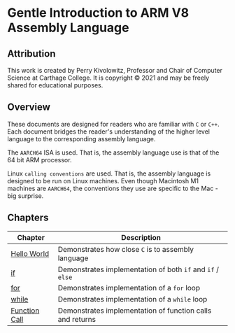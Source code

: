 # Gentle Introduction to ARM V8 Assembly Language

## Attribution

This work is created by Perry Kivolowitz, Professor and Chair of Computer Science at Carthage College. It is copyright © 2021 and may be freely
shared for educational purposes.

## Overview

These documents are designed for readers who are familiar with `C` or `C++`. Each
document bridges the reader's understanding of the higher level language to the
corresponding assembly language.

The `AARCH64` ISA is used. That is, the assembly language use is that of the 64 bit ARM processor.

Linux `calling conventions` are used. That is, the assembly language is designed to be run on Linux machines. Even though Macintosh M1 machines are `AARCH64`, the conventions they use are specific to the Mac - big surprise.

## Chapters

| Chapter | Description |
| ------- | ----------- |
| [Hello World](./helloworld.md) | Demonstrates how close `C` is to assembly language |
| [if](./if.md) | Demonstrates implementation of both `if` and `if` / `else` |
| [for](./for.md) | Demonstrates implementation of a `for` loop |
| [while](./while.md) | Demonstrates implementation of a `while` loop |
| [Function Call](./func.md) | Demonstrates implementation of function calls and returns |


